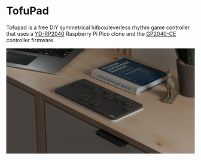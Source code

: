 # TofuPad

Tofupad is a free DIY symmetrical hitbox/leverless rhythm game controller that uses a [YD-RP2040](https://www.amazon.com/RP2040-Board-Type-C-Raspberry-Micropython/dp/B0CG9FWDDC?crid=2Z33OKLFBHHP7) Raspberry Pi Pico clone and the [GP2040-CE](https://gp2040-ce.info/) controller firmware.

![Preview](render.png?raw=true "Preview Screenshot")
